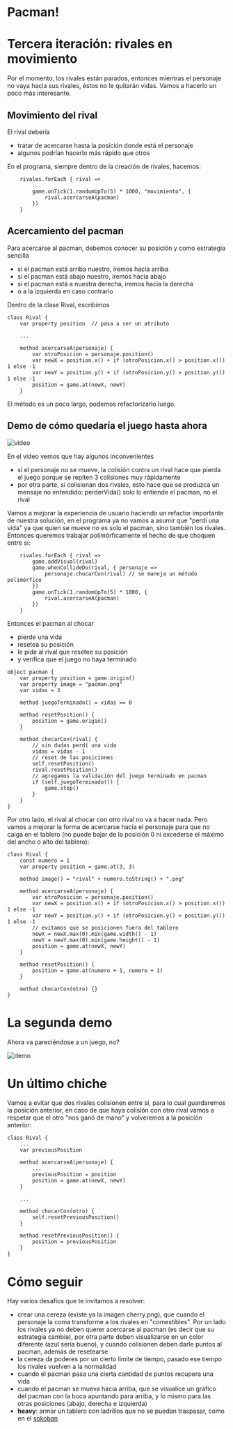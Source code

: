 # Pacman!

# Tercera iteración: rivales en movimiento

Por el momento, los rivales están parados, entonces mientras el personaje no vaya hacia sus rivales, éstos no le quitarán vidas. Vamos a hacerlo un poco más interesante.

## Movimiento del rival

El rival debería 

- tratar de acercarse hasta la posición donde está el personaje
- algunos podrían hacerlo más rápido que otros

En el programa, siempre dentro de la creación de rivales, hacemos:

```wollok
	rivales.forEach { rival => 
        ...
		game.onTick(1.randomUpTo(5) * 1000, "movimiento", {
			rival.acercarseA(pacman)
		})
	}
```

## Acercamiento del pacman

Para acercarse al pacman, debemos conocer su posición y como estrategia sencilla

- si el pacman está arriba nuestro, iremos hacia arriba
- si el pacman está abajo nuestro, iremos hacia abajo
- si el pacman está a nuestra derecha, iremos hacia la derecha
- o a la izquierda en caso contrario

Dentro de la clase Rival, escribimos

```wollok
class Rival {
	var property position  // pasa a ser un atributo

   	...

	method acercarseA(personaje) {
		var otroPosicion = personaje.position()
		var newX = position.x() + if (otroPosicion.x() > position.x()) 1 else -1
		var newY = position.y() + if (otroPosicion.y() > position.y()) 1 else -1
		position = game.at(newX, newY)
	}
```

El método es un poco largo, podemos refactorizarlo luego.

## Demo de cómo quedaría el juego hasta ahora

![video](videos/demo.gif)

En el video vemos que hay algunos inconvenientes

- si el personaje no se mueve, la colisión contra un rival hace que pierda el juego porque se repiten 3 colisiones muy rápidamente
- por otra parte, si colisionan dos rivales, esto hace que se produzca un mensaje no entendido: perderVida() solo lo entiende el pacman, no el rival

Vamos a mejorar la experiencia de usuario haciendo un refactor importante de nuestra solución, en el programa ya no vamos a asumir que "perdí una vida" ya que quien se mueve no es solo el pacman, sino también los rivales. Entonces queremos trabajar polimórficamente el hecho de que choquen entre sí:

```wollok
	rivales.forEach { rival => 
		game.addVisual(rival)
		game.whenCollideDo(rival, { personaje =>
			personaje.chocarCon(rival) // se maneja un método polimórfico
		})
		game.onTick(1.randomUpTo(5) * 1000, {
			rival.acercarseA(pacman)
		})
	}
```

Entonces el pacman al chocar

- pierde una vida
- resetea su posición
- le pide al rival que resetee su posición
- y verifica que el juego no haya terminado

```wollok
object pacman {
	var property position = game.origin()
	var property image = "pacman.png"
	var vidas = 3

	method juegoTerminado() = vidas == 0
	
	method resetPosition() {
		position = game.origin()
	}
	
	method chocarCon(rival) {
		// sin dudas perdí una vida
		vidas = vidas - 1
		// reset de las posiciones
		self.resetPosition()
		rival.resetPosition()
		// agregamos la validación del juego terminado en pacman
		if (self.juegoTerminado()) {
			game.stop()
		}
	}
}
```

Por otro lado, el rival al chocar con otro rival no va a hacer nada. Pero vamos a mejorar la forma de acercarse hacia el personaje para que no caiga en el tablero (no puede bajar de la posición 0 ni excederse el máximo del ancho o alto del tablero):

```wollok
class Rival {
	const numero = 1
	var property position = game.at(3, 3)
	
	method image() = "rival" + numero.toString() + ".png"

	method acercarseA(personaje) {
		var otroPosicion = personaje.position()
		var newX = position.x() + if (otroPosicion.x() > position.x()) 1 else -1
		var newY = position.y() + if (otroPosicion.y() > position.y()) 1 else -1
		// evitamos que se posicionen fuera del tablero
		newX = newX.max(0).min(game.width() - 1)
		newY = newY.max(0).min(game.height() - 1)
		position = game.at(newX, newY)
	}
	
	method resetPosition() {
		position = game.at(numero + 1, numero + 1)
	}
	
	method chocarCon(otro) {}
}
```

# La segunda demo

Ahora va pareciéndose a un juego, no?

![demo](videos/demo2.gif)

# Un último chiche

Vamos a evitar que dos rivales colisionen entre sí, para lo cual guardaremos la posición anterior, en caso de que haya colisión con otro rival vamos a respetar que el otro "nos ganó de mano" y volveremos a la posición anterior:

```wollok
class Rival {
    ...
	var previousPosition

	method acercarseA(personaje) {
        ...
		previousPosition = position
		position = game.at(newX, newY)
	}
	
    ...
	
	method chocarCon(otro) {
		self.resetPreviousPosition()
	}
	
	method resetPreviousPosition() {
		position = previousPosition 
	}
}
```

# Cómo seguir

Hay varios desafíos que te invitamos a resolver:

- crear una cereza (existe ya la imagen cherry.png), que cuando el personaje la coma transforme a los rivales en "comestibles". Por un lado los rivales ya no deben querer acercarse al pacman (es decir que su estrategia cambia), por otra parte deben visualizarse en un color diferente (azul sería bueno), y cuando colisionen deben darle puntos al pacman, además de resetearse
- la cereza da poderes por un cierto límite de tiempo, pasado ese tiempo los rivales vuelven a la normalidad
- cuando el pacman pasa una cierta cantidad de puntos recupera una vida
- cuando el pacman se mueva hacia arriba, que se visualice un gráfico del pacman con la boca apuntando para arriba, y lo mismo para las otras posiciones (abajo, derecha e izquierda)
- **heavy**: armar un tablero con ladrillos que no se puedan traspasar, como en el [sokoban](https://github.com/wollok/sokobanGame)

